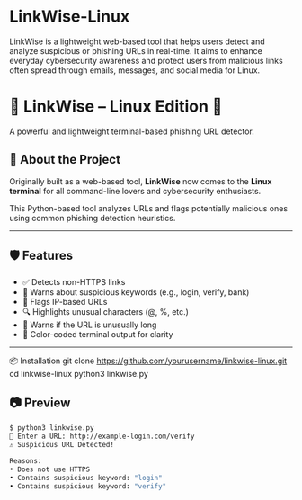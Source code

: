 # LinkWise-Linux
LinkWise is a lightweight web-based tool that helps users detect and analyze suspicious or phishing URLs in real-time. It aims to enhance everyday cybersecurity awareness and protect users from malicious links often spread through emails, messages, and social media for Linux.
# 🔗 LinkWise – Linux Edition 🐧  
A powerful and lightweight terminal-based phishing URL detector.




## 🚀 About the Project

Originally built as a web-based tool, **LinkWise** now comes to the **Linux terminal** for all command-line lovers and cybersecurity enthusiasts.

This Python-based tool analyzes URLs and flags potentially malicious ones using common phishing detection heuristics.

---

## 🛡️ Features

- ✅ Detects non-HTTPS links
- 🧠 Warns about suspicious keywords (e.g., login, verify, bank)
- 🚩 Flags IP-based URLs
- 🔍 Highlights unusual characters (@, %, etc.)
- 📏 Warns if the URL is unusually long
- 🎨 Color-coded terminal output for clarity

---

📦 Installation
git clone https://github.com/yourusername/linkwise-linux.git
cd linkwise-linux
python3 linkwise.py

## 📷 Preview

```bash
$ python3 linkwise.py
🔗 Enter a URL: http://example-login.com/verify
⚠️ Suspicious URL Detected!

Reasons:
• Does not use HTTPS
• Contains suspicious keyword: "login"
• Contains suspicious keyword: "verify"


